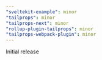 ```yaml
---
"sveltekit-example": minor
"tailprops": minor
"tailprops-next": minor
"rollup-plugin-tailprops": minor
"tailprops-webpack-plugin": minor
---
```


Initial release
